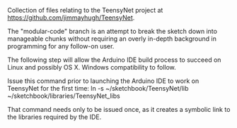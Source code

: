 Collection of files relating to the TeensyNet project at https://github.com/jimmayhugh/TeensyNet.

The "modular-code" branch is an attempt to break the sketch down into manageable chunks without requiring an overly in-depth background in programming for any follow-on user.

The following step will allow the Arduino IDE build process to succeed on Linux and possibly OS X.  Windows compatibility to follow.

Issue this command prior to launching the Arduino IDE to work on TeensyNet for the first time:
  ln -s ~/sketchbook/TeensyNet/lib ~/sketchbook/libraries/TeensyNet_libs

That command needs only to be issued once, as it creates a symbolic link to the libraries required by the IDE.
